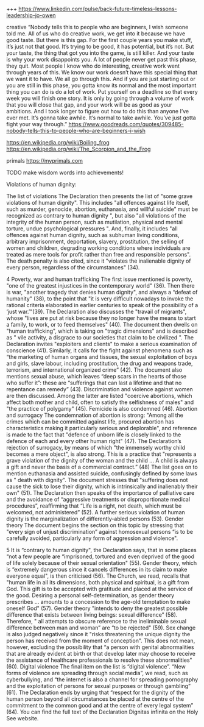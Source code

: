 +++ https://www.linkedin.com/pulse/back-future-timeless-lessons-leadership-jo-owen

creative “Nobody tells this to people who are beginners, I wish someone told me. All of us who do creative work, we get into it because we have good taste. But there is this gap. For the first couple years you make stuff, it’s just not that good. It’s trying to be good, it has potential, but it’s not. But your taste, the thing that got you into the game, is still killer. And your taste is why your work disappoints you. A lot of people never get past this phase, they quit. Most people I know who do interesting, creative work went through years of this. We know our work doesn’t have this special thing that we want it to have. We all go through this. And if you are just starting out or you are still in this phase, you gotta know its normal and the most important thing you can do is do a lot of work. Put yourself on a deadline so that every week you will finish one story. It is only by going through a volume of work that you will close that gap, and your work will be as good as your ambitions. And I took longer to figure out how to do this than anyone I’ve ever met. It’s gonna take awhile. It’s normal to take awhile. You’ve just gotta fight your way through.” https://www.goodreads.com/quotes/309485-nobody-tells-this-to-people-who-are-beginners-i-wish 

https://en.wikipedia.org/wiki/Boiling_frog
https://en.wikipedia.org/wiki/The_Scorpion_and_the_Frog


primals https://myprimals.com


TODO make wisdom words into achievements!

Violations of human dignity:

The list of violations
The Declaration then presents the list of "some grave violations of human dignity".
This includes "all offences against life itself, such as murder, genocide, abortion,
euthanasia, and willful suicide” must be recognized as contrary to human dignity ", but also
"all violations of the integrity of the human person, such as mutilation, physical and mental
torture, undue psychological pressures ".
And, finally, it includes "all offences against human
dignity, such as subhuman living conditions,
arbitrary imprisonment, deportation, slavery,
prostitution, the selling of women and children,
degrading working conditions where individuals are
treated as mere tools for profit rather than free and
responsible persons".
The death penalty is also cited, since it "violates the inalienable dignity of every person,
regardless of the circumstances" (34).

4
Poverty, war and human trafficking
The first issue mentioned is poverty, "one of the greatest injustices in the contemporary
world" (36).
Then there is war, "another tragedy that denies human dignity", and always a “defeat of
humanity" (38), to the point that "it is very difficult nowadays to invoke the rational criteria
elaborated in earlier centuries to speak of the possibility of a ‘just war.’"(39).
The Declaration also discusses the "travail of migrants", whose "lives are put at risk
because they no longer have the means to start a family, to work, or to feed themselves"
(40).
The document then dwells on "human trafficking", which is taking on "tragic dimensions"
and is described as " vile activity, a disgrace to our societies that claim to be civilized ". The
Declaration invites "exploiters and clients" to make a serious examination of conscience
(41).
Similarly, it calls for the fight against phenomena such as “the marketing of human organs
and tissues, the sexual exploitation of boys and girls, slave labour, including prostitution,
the drug and weapons trade, terrorism, and international organized crime” (42).
The document also mentions sexual abuse, which leaves “deep scars in the hearts of those
who suffer it”: these are “sufferings that can last a lifetime and that no repentance can
remedy” (43).
Discrimination and violence against women are then discussed. Among the latter are listed
"coercive abortions, which affect both mother and child, often to satisfy the selfishness of
males" and "the practice of polygamy" (45). Femicide is also condemned (46).
Abortion and surrogacy
The condemnation of abortion is strong: "Among all the crimes which can be committed
against life, procured abortion has characteristics making it particularly serious and
deplorable", and reference is made to the fact that "defence of unborn life is closely linked
to the defence of each and every other human right" (47).
The Declaration’s rejection of surrogacy, by means of which "the immensely worthy child
becomes a mere object", is also strong. This is a practice that "represents a grave violation
of the dignity of the woman and the child ... A child is always a gift and never the basis of a
commercial contract.” (48)
The list goes on to mention euthanasia and assisted suicide, confusingly defined by some
laws as " death with dignity". The document stresses that "suffering does not cause the sick
to lose their dignity, which is intrinsically and inalienably their own" (51).
The Declaration then speaks of the importance of palliative care and the avoidance of
“aggressive treatments or disproportionate medical procedures”, reaffirming that “Life is a
right, not death, which must be welcomed, not administered” (52).
A further serious violation of human dignity is the marginalization of differently-abled
persons (53).
Gender theory
The document begins the section on this topic by stressing that "every sign of unjust
discrimination” against homosexual persons “is to be carefully avoided, particularly any
form of aggression and violence".

5
It is “contrary to human dignity", the Declaration says, that in some places “not a few people
are “imprisoned, tortured and even deprived of the good of life solely because of their
sexual orientation" (55).
Gender theory, which is “extremely dangerous since it cancels differences in its claim to
make everyone equal", is then criticised (56).
The Church, we read, recalls that "human life in all its dimensions, both physical and
spiritual, is a gift from God. This gift is to be accepted with gratitude and placed at the
service of the good. Desiring a personal self-determination, as gender theory prescribes ...
amounts to a concession to the age-old temptation to make oneself God" (57).
Gender theory "intends to deny the greatest possible difference that exists between living
beings: sexual difference” (58).
Therefore, " all attempts to obscure reference to the ineliminable sexual difference between
man and woman” are “to be rejected" (59).
Sex change is also judged negatively since it "risks threatening the unique dignity the
person has received from the moment of conception". This does not mean, however,
excluding the possibility that “a person with genital abnormalities that are already evident at
birth or that develop later may choose to receive the assistance of healthcare professionals
to resolve these abnormalities" (60).
Digital violence
The final item on the list is “digital violence”. “New forms of violence are spreading through
social media”, we read, such as cyberbullying, and “the internet is also a channel for
spreading pornography and the exploitation of persons for sexual purposes or through
gambling” (61).
The Declaration ends by urging that “respect for the dignity of the human person beyond all
circumstances be placed at the centre of the commitment to the common good and at the
centre of every legal system” (64).
You can find the full text of the Declaration Dignitas infinita on the Holy See website.
